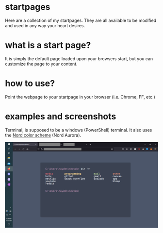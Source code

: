 # startpages
Here are a collection of my startpages. They are all available to be modified and used in any way your heart desires.

# what is a start page?
It is simply the default page loaded upon your browsers start, but you can customize the page to your content.

# how to use?
Point the webpage to your startpage in your browser (i.e. Chrome, FF, etc.)

# examples and screenshots
Terminal, is supposed to be a windows (PowerShell) terminal. It also uses the [Nord color scheme](https://www.nordtheme.com/) (Nord Aurora).

![Terminal screenshot](https://raw.githubusercontent.com/HaydenHildreth/startpages/main/screenshots/terminal_github.png?token=AIZARGKGOCKBGACAY7XWPLDBV525M)

